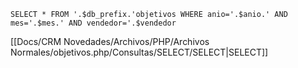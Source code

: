 `SELECT * FROM '.$db_prefix.'objetivos WHERE anio='.$anio.' AND mes='.$mes.' AND vendedor='.$vendedor`

[[Docs/CRM Novedades/Archivos/PHP/Archivos Normales/objetivos.php/Consultas/SELECT/SELECT|SELECT]]